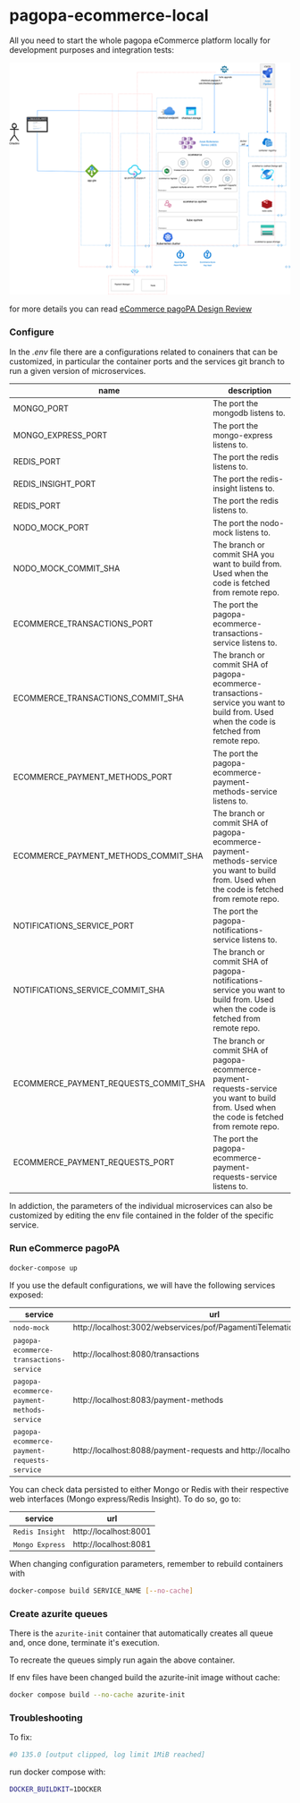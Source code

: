 # pagopa-ecommerce-local

All you need to start the whole pagopa eCommerce platform locally for development purposes and integration tests:

![image arch](arch-ecommerce.png)

for more details you can read [eCommerce pagoPA Design Review](https://pagopa.atlassian.net/wiki/spaces/I/pages/492339720/eCommerce+pagoPA+Design+Review+draft "eCommerce pagoPA Design Review") 

### Configure

In the _.env_ file there are a configurations related to conainers that can be customized, in particular the container ports and the services git branch to run a given version of microservices.

| name                                     | description                                                                                                                                      |
|------------------------------------------|--------------------------------------------------------------------------------------------------------------------------------------------------|
| MONGO_PORT                               | The port the mongodb listens to.                                                                                                                 |
| MONGO_EXPRESS_PORT                       | The port the mongo-express listens to.                                                                                                           |
| REDIS_PORT                               | The port the redis listens to.                                                                                                                   |
| REDIS_INSIGHT_PORT                       | The port the redis-insight listens to.                                                                                                           |
| REDIS_PORT                               | The port the redis listens to.                                                                                                                   |
| NODO_MOCK_PORT                           | The port the nodo-mock listens to.                                                                                                               |
| NODO_MOCK_COMMIT_SHA                     | The branch or commit SHA you want to build from. Used when the code is fetched from remote repo.                                                 | 
| ECOMMERCE_TRANSACTIONS_PORT              | The port the pagopa-ecommerce-transactions-service listens to.                                                                                   |
| ECOMMERCE_TRANSACTIONS_COMMIT_SHA        | The branch or commit SHA of pagopa-ecommerce-transactions-service you want to build from. Used when the code is fetched from remote repo.        |
| ECOMMERCE_PAYMENT_METHODS_PORT           | The port the pagopa-ecommerce-payment-methods-service listens to.                                                                                |
| ECOMMERCE_PAYMENT_METHODS_COMMIT_SHA     | The branch or commit SHA of pagopa-ecommerce-payment-methods-service you want to build from. Used when the code is fetched from remote repo.     |
| NOTIFICATIONS_SERVICE_PORT               | The port the pagopa-notifications-service listens to.                                                                                            |
| NOTIFICATIONS_SERVICE_COMMIT_SHA         | The branch or commit SHA of pagopa-notifications-service you want to build from. Used when the code is fetched from remote repo.                 |
| ECOMMERCE_PAYMENT_REQUESTS_COMMIT_SHA    | The branch or commit SHA of pagopa-ecommerce-payment-requests-service you want to build from. Used when the code is fetched from remote repo.    | 
| ECOMMERCE_PAYMENT_REQUESTS_PORT          | The port the pagopa-ecommerce-payment-requests-service listens to.                                                                               |


In addiction, the parameters of the individual microservices can also be customized by editing the env file contained in the folder of the specific service.

### Run eCommerce pagoPA

```sh
docker-compose up
```

If you use the default configurations, we will have the following services exposed:

| service                                        | url                                                                     |
|------------------------------------------------|-------------------------------------------------------------------------|
| `nodo-mock`                                    | http://localhost:3002/webservices/pof/PagamentiTelematiciPspNodoservice |
| `pagopa-ecommerce-transactions-service`        | http://localhost:8080/transactions                                      |
| `pagopa-ecommerce-payment-methods-service`     | http://localhost:8083/payment-methods                                   |
| `pagopa-ecommerce-payment-requests-service`    | http://localhost:8088/payment-requests and http://localhost:8088/carts  |


You can check data persisted to either Mongo or Redis with their respective web interfaces (Mongo express/Redis Insight). To do so, go to:

| service         | url                   |
|-----------------|-----------------------|
| `Redis Insight` | http://localhost:8001 |
| `Mongo Express` | http://localhost:8081 |

When changing configuration parameters, remember to rebuild containers with
```sh
docker-compose build SERVICE_NAME [--no-cache]
```

### Create azurite queues

There is the `azurite-init` container that automatically creates all queue and, once done, terminate it's execution.

To recreate the queues simply run again the above container.

If env files have been changed build the azurite-init image without cache:

```sh
docker compose build --no-cache azurite-init
```

### Troubleshooting

To fix:
```sh
#0 135.0 [output clipped, log limit 1MiB reached]
```

run docker compose with:
```sh
DOCKER_BUILDKIT=1DOCKER
```